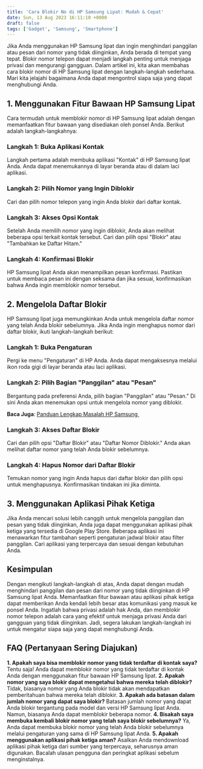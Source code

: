 ```yaml
---
title: 'Cara Blokir No di HP Samsung Lipat: Mudah & Cepat'
date: Sun, 13 Aug 2023 16:11:10 +0000
draft: false
tags: ['Gadget', 'Samsung', 'Smartphone']
---
```


Jika Anda menggunakan HP Samsung lipat dan ingin menghindari panggilan atau pesan dari nomor yang tidak diinginkan, Anda berada di tempat yang tepat. Blokir nomor telepon dapat menjadi langkah penting untuk menjaga privasi dan mengurangi gangguan. Dalam artikel ini, kita akan membahas cara blokir nomor di HP Samsung lipat dengan langkah-langkah sederhana. Mari kita jelajahi bagaimana Anda dapat mengontrol siapa saja yang dapat menghubungi Anda.

**1\. Menggunakan Fitur Bawaan HP Samsung Lipat**
-------------------------------------------------

Cara termudah untuk memblokir nomor di HP Samsung lipat adalah dengan memanfaatkan fitur bawaan yang disediakan oleh ponsel Anda. Berikut adalah langkah-langkahnya:

### **Langkah 1:** Buka Aplikasi Kontak

Langkah pertama adalah membuka aplikasi "Kontak" di HP Samsung lipat Anda. Anda dapat menemukannya di layar beranda atau di dalam laci aplikasi.

### **Langkah 2:** Pilih Nomor yang Ingin Diblokir

Cari dan pilih nomor telepon yang ingin Anda blokir dari daftar kontak.

### **Langkah 3:** Akses Opsi Kontak

Setelah Anda memilih nomor yang ingin diblokir, Anda akan melihat beberapa opsi terkait kontak tersebut. Cari dan pilih opsi "Blokir" atau "Tambahkan ke Daftar Hitam."

### **Langkah 4:** Konfirmasi Blokir

HP Samsung lipat Anda akan menampilkan pesan konfirmasi. Pastikan untuk membaca pesan ini dengan seksama dan jika sesuai, konfirmasikan bahwa Anda ingin memblokir nomor tersebut.

**2\. Mengelola Daftar Blokir**
-------------------------------

HP Samsung lipat juga memungkinkan Anda untuk mengelola daftar nomor yang telah Anda blokir sebelumnya. Jika Anda ingin menghapus nomor dari daftar blokir, ikuti langkah-langkah berikut:

### **Langkah 1:** Buka Pengaturan

Pergi ke menu "Pengaturan" di HP Anda. Anda dapat mengaksesnya melalui ikon roda gigi di layar beranda atau laci aplikasi.

### **Langkah 2:** Pilih Bagian "Panggilan" atau "Pesan"

Bergantung pada preferensi Anda, pilih bagian "Panggilan" atau "Pesan." Di sini Anda akan menemukan opsi untuk mengelola nomor yang diblokir.

**Baca Juga**: [Panduan Lengkap Masalah HP Samsung ](https://blog.ajiekusumadhany.com/gadget/smartphone/samsung)

### **Langkah 3:** Akses Daftar Blokir

Cari dan pilih opsi "Daftar Blokir" atau "Daftar Nomor Diblokir." Anda akan melihat daftar nomor yang telah Anda blokir sebelumnya.

### **Langkah 4:** Hapus Nomor dari Daftar Blokir

Temukan nomor yang ingin Anda hapus dari daftar blokir dan pilih opsi untuk menghapusnya. Konfirmasikan tindakan ini jika diminta.

**3\. Menggunakan Aplikasi Pihak Ketiga**
-----------------------------------------

Jika Anda mencari solusi lebih canggih untuk mengelola panggilan dan pesan yang tidak diinginkan, Anda juga dapat menggunakan aplikasi pihak ketiga yang tersedia di Google Play Store. Beberapa aplikasi ini menawarkan fitur tambahan seperti pengaturan jadwal blokir atau filter panggilan. Cari aplikasi yang terpercaya dan sesuai dengan kebutuhan Anda.

**Kesimpulan**
--------------

Dengan mengikuti langkah-langkah di atas, Anda dapat dengan mudah menghindari panggilan dan pesan dari nomor yang tidak diinginkan di HP Samsung lipat Anda. Memanfaatkan fitur bawaan atau aplikasi pihak ketiga dapat memberikan Anda kendali lebih besar atas komunikasi yang masuk ke ponsel Anda. Ingatlah bahwa privasi adalah hak Anda, dan memblokir nomor telepon adalah cara yang efektif untuk menjaga privasi Anda dari gangguan yang tidak diinginkan. Jadi, segera lakukan langkah-langkah ini untuk mengatur siapa saja yang dapat menghubungi Anda.

**FAQ (Pertanyaan Sering Diajukan)**
------------------------------------

**1\. Apakah saya bisa memblokir nomor yang tidak terdaftar di kontak saya?** Tentu saja! Anda dapat memblokir nomor yang tidak terdaftar di kontak Anda dengan menggunakan fitur bawaan HP Samsung lipat. **2\. Apakah nomor yang saya blokir dapat mengetahui bahwa mereka telah diblokir?** Tidak, biasanya nomor yang Anda blokir tidak akan mendapatkan pemberitahuan bahwa mereka telah diblokir. **3\. Apakah ada batasan dalam jumlah nomor yang dapat saya blokir?** Batasan jumlah nomor yang dapat Anda blokir tergantung pada model dan versi HP Samsung lipat Anda. Namun, biasanya Anda dapat memblokir beberapa nomor. **4\. Bisakah saya membuka kembali blokir nomor yang telah saya blokir sebelumnya?** Ya, Anda dapat membuka blokir nomor yang telah Anda blokir sebelumnya melalui pengaturan yang sama di HP Samsung lipat Anda. **5\. Apakah menggunakan aplikasi pihak ketiga aman?** Asalkan Anda mendownload aplikasi pihak ketiga dari sumber yang terpercaya, seharusnya aman digunakan. Bacalah ulasan pengguna dan peringkat aplikasi sebelum menginstalnya.
